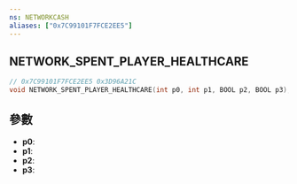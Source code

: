 ```yaml
---
ns: NETWORKCASH
aliases: ["0x7C99101F7FCE2EE5"]
---
```

## NETWORK_SPENT_PLAYER_HEALTHCARE

```c
// 0x7C99101F7FCE2EE5 0x3D96A21C
void NETWORK_SPENT_PLAYER_HEALTHCARE(int p0, int p1, BOOL p2, BOOL p3);
```


## 參數
* **p0**: 
* **p1**: 
* **p2**: 
* **p3**: 

